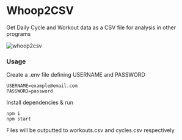 # Whoop2CSV
Get Daily Cycle and Workout data as a CSV file for analysis in other programs

![whoop2csv](https://user-images.githubusercontent.com/20839289/184425534-713cbaae-d467-471b-b31d-40361a24706f.png)

### Usage 

Create a .env file defining USERNAME and PASSWORD
```
USERNAME=example@email.com
PASSWORD=password
```
Install dependencies & run
```
npm i
npm start
```

Files will be outputted to workouts.csv and cycles.csv respectively
